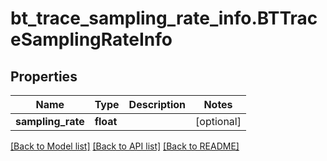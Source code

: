 # bt_trace_sampling_rate_info.BTTraceSamplingRateInfo

## Properties
Name | Type | Description | Notes
------------ | ------------- | ------------- | -------------
**sampling_rate** | **float** |  | [optional] 

[[Back to Model list]](../README.md#documentation-for-models) [[Back to API list]](../README.md#documentation-for-api-endpoints) [[Back to README]](../README.md)


